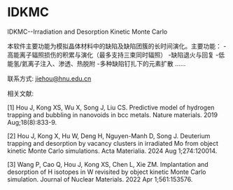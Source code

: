 # IDKMC
IDKMC--Irradiation and Desorption Kinetic Monte Carlo

本软件主要功能为模拟晶体材料中的缺陷及缺陷团簇的长时间演化。主要功能：
-高能离子辐照损伤的积累与演化（最多支持三束同时辐照）
-缺陷退火与回复
-低能氢/氦离子注入、渗透、热脱附
-多种缺陷钉扎下的元素扩散
......

联系方式: jiehou@hnu.edu.cn

相关文献:

[1] Hou J, Kong XS, Wu X, Song J, Liu CS. Predictive model of hydrogen trapping and bubbling in nanovoids in bcc metals. Nature materials. 2019 Aug;18(8):833-9.

[2] Hou J, Kong X, Hu W, Deng H, Nguyen-Manh D, Song J. Deuterium trapping and desorption by vacancy clusters in irradiated Mo from object kinetic Monte Carlo simulations. Acta Materialia. 2024 Aug 1;274:120014.

[3] Wang P, Cao Q, Hou J, Kong XS, Chen L, Xie ZM. Implantation and desorption of H isotopes in W revisited by object kinetic Monte Carlo simulation. Journal of Nuclear Materials. 2022 Apr 1;561:153576.

